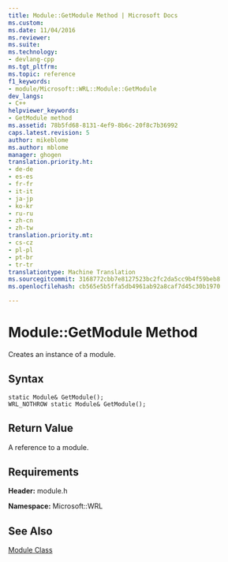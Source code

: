 ```yaml
---
title: Module::GetModule Method | Microsoft Docs
ms.custom: 
ms.date: 11/04/2016
ms.reviewer: 
ms.suite: 
ms.technology:
- devlang-cpp
ms.tgt_pltfrm: 
ms.topic: reference
f1_keywords:
- module/Microsoft::WRL::Module::GetModule
dev_langs:
- C++
helpviewer_keywords:
- GetModule method
ms.assetid: 78b5fd68-8131-4ef9-8b6c-20f8c7b36992
caps.latest.revision: 5
author: mikeblome
ms.author: mblome
manager: ghogen
translation.priority.ht:
- de-de
- es-es
- fr-fr
- it-it
- ja-jp
- ko-kr
- ru-ru
- zh-cn
- zh-tw
translation.priority.mt:
- cs-cz
- pl-pl
- pt-br
- tr-tr
translationtype: Machine Translation
ms.sourcegitcommit: 3168772cbb7e8127523bc2fc2da5cc9b4f59beb8
ms.openlocfilehash: cb565e5b5ffa5db4961ab92a8caf7d45c30b1970

---
```

# Module::GetModule Method
Creates an instance of a module.  
  
## Syntax  
  
```  
static Module& GetModule();  
WRL_NOTHROW static Module& GetModule();  
```  
  
## Return Value  
 A reference to a module.  
  
## Requirements  
 **Header:** module.h  
  
 **Namespace:** Microsoft::WRL  
  
## See Also  
 
[Module Class](../windows/module-class.md)


<!--HONumber=Jan17_HO2-->


